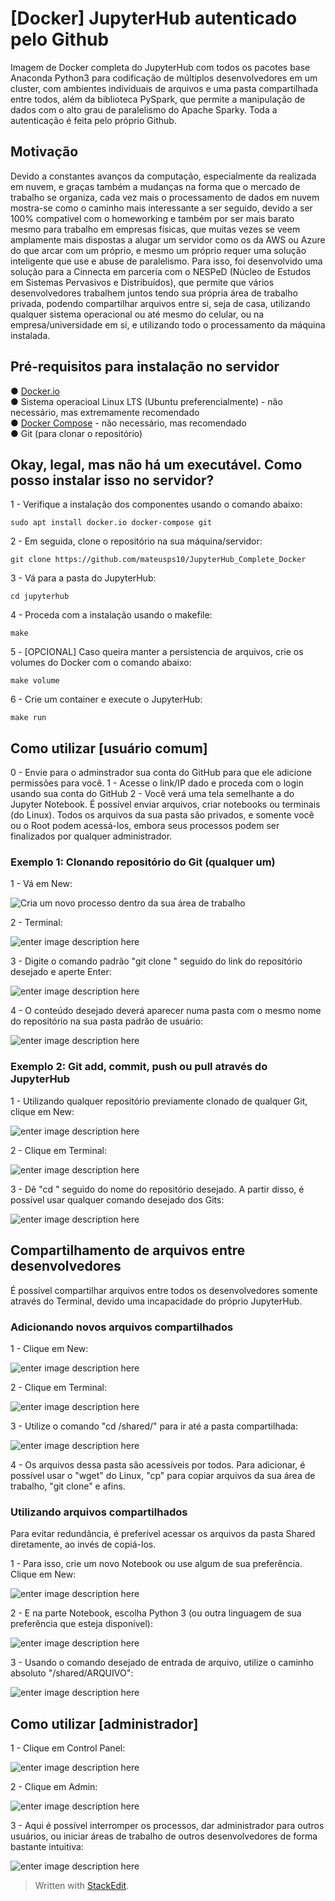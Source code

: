 # [Docker] JupyterHub autenticado pelo Github
Imagem de Docker completa do JupyterHub com todos os pacotes base Anaconda Python3 para codificação de múltiplos desenvolvedores em um cluster, com ambientes individuais de arquivos e uma pasta compartilhada entre todos, além da biblioteca PySpark, que permite a manipulação de dados com  o alto grau de paralelismo do Apache Sparky. Toda a autenticação é feita pelo próprio Github.

## Motivação
Devido a constantes avanços da computação, especialmente da realizada em nuvem, e graças também a mudanças na forma que o mercado de trabalho se organiza, cada vez mais o processamento de dados em nuvem mostra-se como o caminho mais interessante a ser seguido, devido a ser 100% compatível com o homeworking e também por ser mais barato mesmo para trabalho em empresas físicas, que muitas vezes se veem amplamente mais dispostas a alugar um servidor como os da AWS ou Azure do que arcar com um próprio, e mesmo um próprio requer uma solução inteligente que use e abuse de paralelismo. Para isso, foi desenvolvido uma solução para a Cinnecta em parceria com o NESPeD (Núcleo de Estudos em Sistemas Pervasivos e Distribuídos), que permite que vários desenvolvedores trabalhem juntos tendo sua própria área de trabalho privada, podendo compartilhar arquivos entre si, seja de casa, utilizando qualquer sistema operacional ou até mesmo do celular, ou na empresa/universidade em si, e utilizando todo o processamento da máquina instalada.

## Pré-requisitos para instalação no servidor

● [Docker.io](https://www.docker.com/)  
● Sistema operacioal Linux LTS (Ubuntu preferencialmente) - não necessário, mas extremamente recomendado  
● [Docker Compose](https://docs.docker.com/compose/) - não necessário, mas recomendado  
● Git (para clonar o repositório)

## Okay, legal, mas não há um executável. Como posso instalar isso no servidor?

1 - Verifique a instalação dos componentes usando o comando abaixo:

    sudo apt install docker.io docker-compose git
 
2 - Em seguida, clone o repositório na sua máquina/servidor:

    git clone https://github.com/mateusps10/JupyterHub_Complete_Docker

3 - Vá para a pasta do JupyterHub:

    cd jupyterhub
    
4 - Proceda com a instalação usando o makefile:

    make
5 - [OPCIONAL] Caso queira manter a persistencia de arquivos, crie os volumes do Docker com o comando abaixo:

    make volume
 
6 - Crie um container e execute o JupyterHub:

    make run

## Como utilizar [usuário comum]
0 - Envie para o adminstrador sua conta do GitHub para que ele adicione permissões para você.
1 - Acesse o link/IP dado e proceda com o login usando sua conta do GitHub
2 - Você verá uma tela semelhante a do Jupyter Notebook. É possível enviar arquivos, criar notebooks ou terminais (do Linux). Todos os arquivos da sua pasta são privados, e somente você ou o Root podem acessá-los, embora seus processos podem ser finalizados por qualquer administrador.

### Exemplo 1: Clonando repositório do Git (qualquer um)
1 - Vá em New:

![Cria um novo processo dentro da sua área de trabalho](https://i.imgur.com/gIj6K5H.png)

2 - Terminal:

![enter image description here](https://i.imgur.com/lMC0oSa.png)

3 - Digite o comando padrão "git clone " seguido do link do repositório desejado e aperte Enter:

![enter image description here](https://i.imgur.com/kkQ6zPh.png)

4 - O conteúdo desejado deverá aparecer numa pasta com o mesmo nome do repositório na sua pasta padrão de usuário:

![enter image description here](https://i.imgur.com/mUeEeKI.png)

### Exemplo 2: Git add, commit, push ou pull através do JupyterHub

1 - Utilizando qualquer repositório previamente clonado de qualquer Git, clique em New:

![enter image description here](https://i.imgur.com/75lK4FR.png)

2 - Clique em Terminal:

![enter image description here](https://i.imgur.com/GXwb92d.png)

3 - Dê "cd " seguido do nome do repositório desejado. A partir disso, é possível usar qualquer comando desejado dos Gits:

![enter image description here](https://i.imgur.com/KNyiQ7a.png)

## Compartilhamento de arquivos entre desenvolvedores

É possível compartilhar arquivos entre todos os desenvolvedores somente através do Terminal, devido uma incapacidade do próprio JupyterHub.

### Adicionando novos arquivos compartilhados

1 - Clique em New:

![enter image description here](https://i.imgur.com/75lK4FR.png)

2 - Clique em Terminal:

![enter image description here](https://i.imgur.com/GXwb92d.png)

3 - Utilize o comando "cd /shared/" para ir até a pasta compartilhada:

![enter image description here](https://i.imgur.com/uzW8FFw.png)

4 - Os arquivos dessa pasta são acessíveis por todos. Para adicionar, é possível usar o "wget" do Linux, "cp" para copiar arquivos da sua área de trabalho, "git clone" e afins.

### Utilizando arquivos compartilhados

Para evitar redundância, é preferível acessar os arquivos da pasta Shared diretamente, ao invés de copiá-los. 

1 - Para isso, crie um novo Notebook ou use algum de sua preferência. Clique em New:

![enter image description here](https://i.imgur.com/75lK4FR.png)

2 - E na parte Notebook, escolha Python 3 (ou outra linguagem de sua preferência que esteja disponível):

![enter image description here](https://i.imgur.com/f9ew6M1.png)

3 - Usando o comando desejado de entrada de arquivo, utilize o caminho absoluto "/shared/ARQUIVO":

![enter image description here](https://i.imgur.com/qVatGPP.png)

## Como utilizar [administrador]

1 - Clique em Control Panel:

![enter image description here](https://i.imgur.com/lQPbCbr.png)

2 - Clique em Admin:

![enter image description here](https://i.imgur.com/RZgTKkP.png)

3 - Aqui é possível interromper os processos, dar administrador para outros usuários, ou iniciar áreas de trabalho de outros desenvolvedores de forma bastante intuitiva:

![enter image description here](https://i.imgur.com/yl1JTx9.png)
> Written with [StackEdit](https://stackedit.io/).
